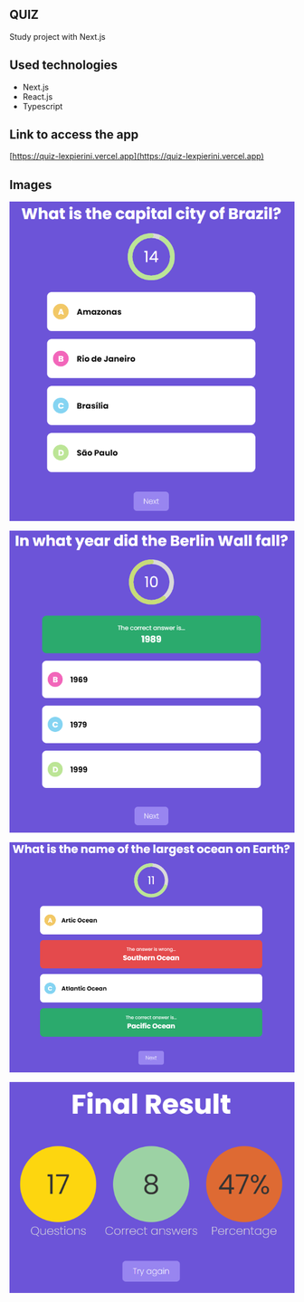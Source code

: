 ## QUIZ

Study project with Next.js

## Used technologies
- Next.js
- React.js
- Typescript

## Link to access the app
[https://quiz-lexpierini.vercel.app](https://quiz-lexpierini.vercel.app)

## Images

![Home](/src/assets/imgs/start_game.png)

![Correct Answer](/src/assets/imgs/correct_answer.png)

![Wrong Answer](/src/assets/imgs/wrong_answer.png)

![Final Result](/src/assets/imgs/final_result.png)
